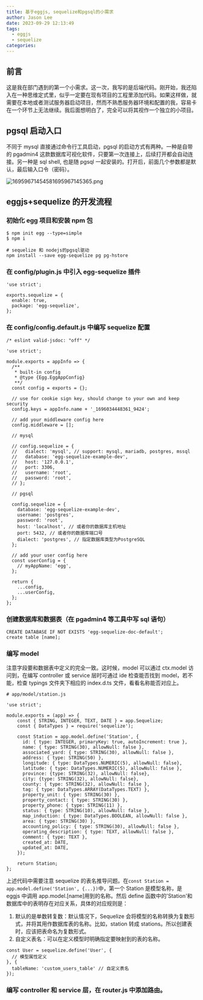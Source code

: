 ```yaml
---
title: 基于eggjs, sequelize和pgsql的小需求
author: Jason Lee
date: 2023-09-29 12:13:49
tags:
  - eggjs
  - sequelize
categories:
---
```


## 前言

这是我在部门遇到的第一个小需求。这一次，我写的是后端代码。刚开始，我还陷入在一种思维定式里，似乎一定要在现有项目的工程里添加代码。如果这样做，就需要在本地或者测试服务器启动项目，然而不熟悉服务器环境和配置的我，容易卡在一个环节上无法继续。我后面想明白了，完全可以将其视作一个独立的小项目。

## pgsql 启动入口

不同于 mysql 直接通过命令行工具启动，pgsql 的启动方式有两种。一种是自带的 pgadmin4 这款数据库可视化软件，只要第一次连接上，后续打开都会自动连接。另一种是 sql shell, 也是随 pgsql 一起安装的。打开后，前面几个参数都是默认，最后输入口令（密码）。

![16959671454581695967145365.png](https://fastly.jsdelivr.net/gh/li199-code/blog-imgs@main/16959671454581695967145365.png)

## eggjs+sequelize 的开发流程

### 初始化 egg 项目和安装 npm 包

```
$ npm init egg --type=simple
$ npm i

# sequelize 和 nodejs的pgsql驱动
npm install --save egg-sequelize pg pg-hstore
```

### 在 config/plugin.js 中引入 egg-sequelize 插件

```
'use strict';

exports.sequelize = {
  enable: true,
  package: 'egg-sequelize',
};
```

### 在 config/config.default.js 中编写 sequelize 配置

```
/* eslint valid-jsdoc: "off" */

'use strict';

module.exports = appInfo => {
  /**
   * built-in config
   * @type {Egg.EggAppConfig}
   **/
  const config = exports = {};

  // use for cookie sign key, should change to your own and keep security
  config.keys = appInfo.name + '_1696034448361_9424';

  // add your middleware config here
  config.middleware = [];

  // mysql

  // config.sequelize = {
  //   dialect: 'mysql', // support: mysql, mariadb, postgres, mssql
  //   database: 'egg-sequelize-example-dev',
  //   host: '127.0.0.1',
  //   port: 3306,
  //   username: 'root',
  //   password: 'root',
  // };

  // pgsql

  config.sequelize = {
    database: 'egg-sequelize-example-dev',
    username: 'postgres',
    password: 'root',
    host: 'localhost', // 或者你的数据库主机地址
    port: 5432, // 或者你的数据库端口号
    dialect: 'postgres', // 指定数据库类型为PostgreSQL
  };

  // add your user config here
  const userConfig = {
    // myAppName: 'egg',
  };

  return {
    ...config,
    ...userConfig,
  };
};

```

### 创建数据库和数据表（在 pgadmin4 等工具中写 sql 语句）

```
CREATE DATABASE IF NOT EXISTS 'egg-sequelize-doc-default';
create table [name];
```

### 编写 model

注意字段要和数据表中定义的完全一致。这时候，model 可以通过 ctx.model 访问到，在编写 controller 或 service 层时可通过 ide 检查能否找到 model，若不能，检查 typings 文件夹下相应的 index.d.ts 文件，看看名称能否对应上。

```
# app/model/station.js

'use strict';

module.exports = (app) => {
	const { STRING, INTEGER, TEXT, DATE } = app.Sequelize;
	const { DataTypes } = require('sequelize');

    const Station = app.model.define('Station', {
      id: { type: INTEGER, primaryKey: true, autoIncrement: true },
      name: { type: STRING(30), allowNull: false },
      associated_yard: { type: STRING(30), allowNull: false },
      address: { type: STRING(50) },
      longitude: { type: DataTypes.NUMERIC(5), allowNull: false},
      latitude: { type: DataTypes.NUMERIC(5), allowNull: false },
      province: {type: STRING(32), allowNull: false},
      city: {type: STRING(32), allowNull: false},
      county: { type: STRING(32), allowNull: false },
      tag: { type: DataTypes.ARRAY(DataTypes.TEXT) },
      property_unit: { type: STRING(30) },
      property_contact: { type: STRING(30) },
      property_phone: { type: STRING(11) },
      status: { type: STRING(10), allowNull: false },
      map_induction: { type: DataTypes.BOOLEAN, allowNull: false },
      area: { type: STRING(30) },
      accounting_policy: { type: STRING(30), allowNull: false },
      operating_description: { type: TEXT, allowNull: false },
      comment: { type: TEXT },
      created_at: DATE,
      updated_at: DATE,
    });

    return Station;
};
```

上述代码中需要注意 sequelize 的表名推导问题。在`const Station = app.model.define('Station', {...})`中，第一个 Station 是模型名称，是 eggjs 中调用 app.model.[name]用到的名称。然后 define 函数中的'Station'和数据库中的表明存在对应关系，具体的对应规则是：

1. 默认的是单数转复数：默认情况下，Sequelize 会将模型的名称转换为复数形式，并将其用作数据库表的名称。比如，station 转成 stations。所以创建表时，应该把表命名为复数形式。
2. 自定义表名：可以在定义模型时明确指定要映射到的表的名称。

```
const User = sequelize.define('User', {
  // 模型属性定义
}, {
  tableName: 'custom_users_table' // 自定义表名
});
```

### 编写 controller 和 service 层，在 router.js 中添加路由。
